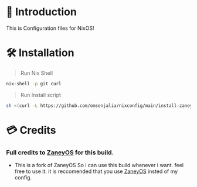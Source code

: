 # 👋 Introduction

This is Configuration files for NixOS!

# 🛠️ Installation

> Run Nix Shell
```sh
nix-shell -p git curl
```
> Run Install script

```sh
sh <(curl -L https://github.com/omsenjalia/nixconfig/main/install-zaneyos.sh)
```

# 💳 Credits

### Full credits to [ZaneyOS](https://gitlab.com/Zaney/zaneyos) for this build.

* This is a fork of ZaneyOS So i can use this build whenever i want. feel free to use it. it is reccomended that you use [ZaneyOS](https://gitlab.com/Zaney/zaneyos) insted of my config.
